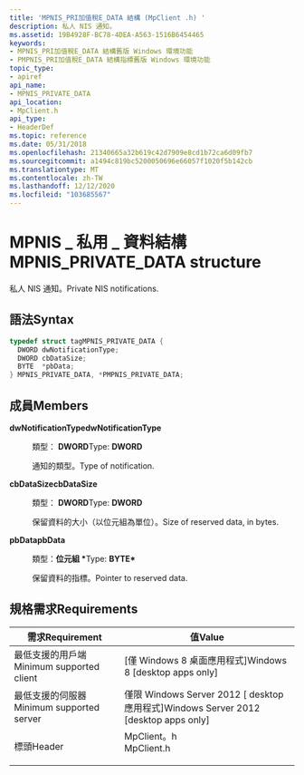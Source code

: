 ```yaml
---
title: 'MPNIS_PRI加值稅E_DATA 結構 (MpClient .h) '
description: 私人 NIS 通知。
ms.assetid: 19B4928F-BC78-4DEA-A563-1516B6454465
keywords:
- MPNIS_PRI加值稅E_DATA 結構舊版 Windows 環境功能
- PMPNIS_PRI加值稅E_DATA 結構指標舊版 Windows 環境功能
topic_type:
- apiref
api_name:
- MPNIS_PRIVATE_DATA
api_location:
- MpClient.h
api_type:
- HeaderDef
ms.topic: reference
ms.date: 05/31/2018
ms.openlocfilehash: 21340665a32b619c42d7909e8cd1b72ca6d09fb7
ms.sourcegitcommit: a1494c819bc5200050696e66057f1020f5b142cb
ms.translationtype: MT
ms.contentlocale: zh-TW
ms.lasthandoff: 12/12/2020
ms.locfileid: "103685567"
---
```

# <a name="mpnis_private_data-structure"></a><span data-ttu-id="9d67e-105">MPNIS \_ 私用 \_ 資料結構</span><span class="sxs-lookup"><span data-stu-id="9d67e-105">MPNIS\_PRIVATE\_DATA structure</span></span>

<span data-ttu-id="9d67e-106">私人 NIS 通知。</span><span class="sxs-lookup"><span data-stu-id="9d67e-106">Private NIS notifications.</span></span>

## <a name="syntax"></a><span data-ttu-id="9d67e-107">語法</span><span class="sxs-lookup"><span data-stu-id="9d67e-107">Syntax</span></span>


```C++
typedef struct tagMPNIS_PRIVATE_DATA {
  DWORD dwNotificationType;
  DWORD cbDataSize;
  BYTE  *pbData;
} MPNIS_PRIVATE_DATA, *PMPNIS_PRIVATE_DATA;
```



## <a name="members"></a><span data-ttu-id="9d67e-108">成員</span><span class="sxs-lookup"><span data-stu-id="9d67e-108">Members</span></span>

<dl> <dt>

<span data-ttu-id="9d67e-109">**dwNotificationType**</span><span class="sxs-lookup"><span data-stu-id="9d67e-109">**dwNotificationType**</span></span>
</dt> <dd>

<span data-ttu-id="9d67e-110">類型： **DWORD**</span><span class="sxs-lookup"><span data-stu-id="9d67e-110">Type: **DWORD**</span></span>

</dd> <dd>

<span data-ttu-id="9d67e-111">通知的類型。</span><span class="sxs-lookup"><span data-stu-id="9d67e-111">Type of notification.</span></span>

</dd> <dt>

<span data-ttu-id="9d67e-112">**cbDataSize**</span><span class="sxs-lookup"><span data-stu-id="9d67e-112">**cbDataSize**</span></span>
</dt> <dd>

<span data-ttu-id="9d67e-113">類型： **DWORD**</span><span class="sxs-lookup"><span data-stu-id="9d67e-113">Type: **DWORD**</span></span>

</dd> <dd>

<span data-ttu-id="9d67e-114">保留資料的大小（以位元組為單位）。</span><span class="sxs-lookup"><span data-stu-id="9d67e-114">Size of reserved data, in bytes.</span></span>

</dd> <dt>

<span data-ttu-id="9d67e-115">**pbData**</span><span class="sxs-lookup"><span data-stu-id="9d67e-115">**pbData**</span></span>
</dt> <dd>

<span data-ttu-id="9d67e-116">類型：**位元組 \***</span><span class="sxs-lookup"><span data-stu-id="9d67e-116">Type: **BYTE\***</span></span>

</dd> <dd>

<span data-ttu-id="9d67e-117">保留資料的指標。</span><span class="sxs-lookup"><span data-stu-id="9d67e-117">Pointer to reserved data.</span></span>

</dd> </dl>

## <a name="requirements"></a><span data-ttu-id="9d67e-118">規格需求</span><span class="sxs-lookup"><span data-stu-id="9d67e-118">Requirements</span></span>



| <span data-ttu-id="9d67e-119">需求</span><span class="sxs-lookup"><span data-stu-id="9d67e-119">Requirement</span></span> | <span data-ttu-id="9d67e-120">值</span><span class="sxs-lookup"><span data-stu-id="9d67e-120">Value</span></span> |
|-------------------------------------|---------------------------------------------------------------------------------------|
| <span data-ttu-id="9d67e-121">最低支援的用戶端</span><span class="sxs-lookup"><span data-stu-id="9d67e-121">Minimum supported client</span></span><br/> | <span data-ttu-id="9d67e-122">\[僅 Windows 8 桌面應用程式\]</span><span class="sxs-lookup"><span data-stu-id="9d67e-122">Windows 8 \[desktop apps only\]</span></span><br/>                                            |
| <span data-ttu-id="9d67e-123">最低支援的伺服器</span><span class="sxs-lookup"><span data-stu-id="9d67e-123">Minimum supported server</span></span><br/> | <span data-ttu-id="9d67e-124">僅限 Windows Server 2012 \[ desktop 應用程式\]</span><span class="sxs-lookup"><span data-stu-id="9d67e-124">Windows Server 2012 \[desktop apps only\]</span></span><br/>                                  |
| <span data-ttu-id="9d67e-125">標頭</span><span class="sxs-lookup"><span data-stu-id="9d67e-125">Header</span></span><br/>                   | <dl> <span data-ttu-id="9d67e-126"><dt>MpClient。h</dt></span><span class="sxs-lookup"><span data-stu-id="9d67e-126"><dt>MpClient.h</dt></span></span> </dl> |



 

 





